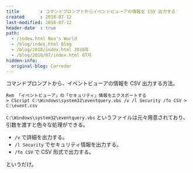 ```yaml
---
title        : コマンドプロンプトからイベントビューアの情報を CSV 出力する
created      : 2018-07-12
last-modified: 2018-07-12
header-date  : true
path:
  - /index.html Neo's World
  - /blog/index.html Blog
  - /blog/2018/index.html 2018年
  - /blog/2018/07/index.html 07月
hidden-info:
  original-blog: Corredor
---
```


コマンドプロンプトから、イベントビューアの情報を CSV 出力する方法。

```dosbatch
Rem 「イベントビューア」の「セキュリティ」情報をエクスポートする
> CScript C:\Windows\system32\eventquery.vbs /v /l Security /fo CSV > C:\event.csv
```

`C:\Windows\system32\eventquery.vbs` というファイルは元々用意されており、引数を渡すと色々な処理ができる。

- `/v` で詳細を出力する。
- `/l Security` でセキュリティ情報を出力する。
- `/fo CSV` で CSV 形式で出力する。

というだけ。
